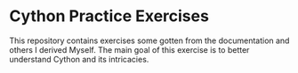 # Cython Practice Exercises

This repository contains exercises some gotten from the documentation and others I derived Myself. The main goal of this exercise is to better understand Cython and its intricacies.
